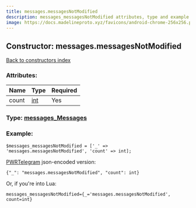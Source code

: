 ```yaml
---
title: messages.messagesNotModified
description: messages_messagesNotModified attributes, type and example
image: https://docs.madelineproto.xyz/favicons/android-chrome-256x256.png
---
```

## Constructor: messages.messagesNotModified  
[Back to constructors index](index.md)



### Attributes:

| Name     |    Type       | Required |
|----------|---------------|----------|
|count|[int](../types/int.md) | Yes|



### Type: [messages\_Messages](../types/messages_Messages.md)


### Example:

```
$messages_messagesNotModified = ['_' => 'messages.messagesNotModified', 'count' => int];
```  

[PWRTelegram](https://pwrtelegram.xyz) json-encoded version:

```
{"_": "messages.messagesNotModified", "count": int}
```


Or, if you're into Lua:  


```
messages_messagesNotModified={_='messages.messagesNotModified', count=int}

```


